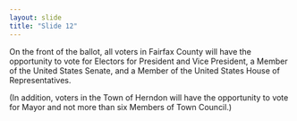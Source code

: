 ```yaml
---
layout: slide
title: "Slide 12"
---
```


On the front of the ballot, all voters in Fairfax County will have the opportunity to vote for Electors for President and Vice President, a Member of the United States Senate, and a Member of the United States House of Representatives.

(In addition, voters in the Town of Herndon will have the opportunity to vote for Mayor and not more than six Members of Town Council.)
